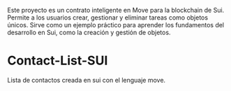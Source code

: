 Este proyecto es un contrato inteligente en Move para la blockchain de Sui. Permite a los usuarios crear, gestionar y eliminar tareas como objetos únicos. Sirve como un ejemplo práctico para aprender los fundamentos del desarrollo en Sui, como la creación y gestión de objetos.

# Contact-List-SUI
Lista de contactos creada en sui con el lenguaje move.